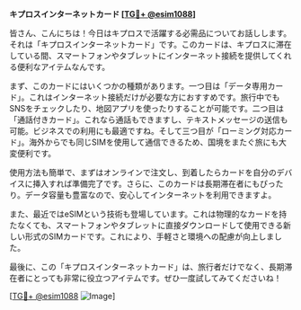 **キプロスインターネットカード [[TG💪+ @esim1088](https://t.me/s/esim1088)]**

皆さん、こんにちは！今日はキプロスで活躍する必需品についてお話しします。それは「キプロスインターネットカード」です。このカードは、キプロスに滞在している間、スマートフォンやタブレットにインターネット接続を提供してくれる便利なアイテムなんです。

まず、このカードにはいくつかの種類があります。一つ目は「データ専用カード」。これはインターネット接続だけが必要な方におすすめです。旅行中でもSNSをチェックしたり、地図アプリを使ったりすることが可能です。二つ目は「通話付きカード」。これなら通話もできますし、テキストメッセージの送信も可能。ビジネスでの利用にも最適ですね。そして三つ目が「ローミング対応カード」。海外からでも同じSIMを使用して通信できるため、国境をまたぐ旅にも大変便利です。

使用方法も簡単で、まずはオンラインで注文し、到着したらカードを自分のデバイスに挿入すれば準備完了です。さらに、このカードは長期滞在者にもぴったり。データ容量も豊富なので、安心してインターネットを利用できますよ。

また、最近ではeSIMという技術も登場しています。これは物理的なカードを持たなくても、スマートフォンやタブレットに直接ダウンロードして使用できる新しい形式のSIMカードです。これにより、手軽さと環境への配慮が向上しました。

最後に、この「キプロスインターネットカード」は、旅行者だけでなく、長期滞在者にとっても非常に役立つアイテムです。ぜひ一度試してみてくださいね！

[[TG💪+ @esim1088](https://t.me/s/esim1088) ![Image](https://i.postimg.cc/Y0z9fWf4/image.png)]